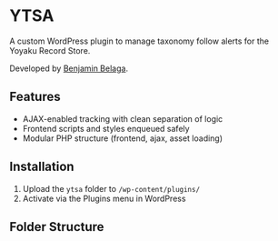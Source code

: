 # YTSA

A custom WordPress plugin to manage taxonomy follow alerts for the Yoyaku Record Store.

Developed by [Benjamin Belaga](https://github.com/benjaminbelaga).

## Features

- AJAX-enabled tracking with clean separation of logic
- Frontend scripts and styles enqueued safely
- Modular PHP structure (frontend, ajax, asset loading)

## Installation

1. Upload the `ytsa` folder to `/wp-content/plugins/`
2. Activate via the Plugins menu in WordPress

## Folder Structure

